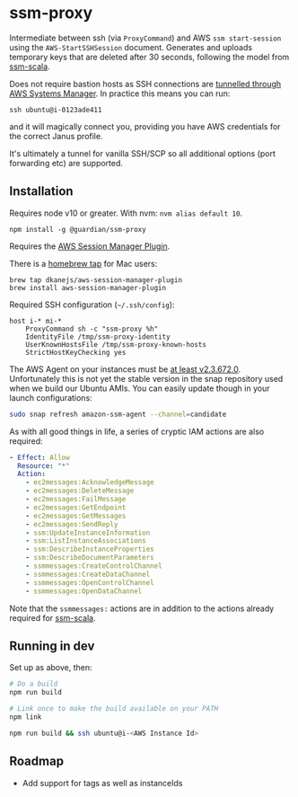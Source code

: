ssm-proxy
=========

Intermediate between ssh (via `ProxyCommand`) and AWS `ssm start-session` using the `AWS-StartSSHSession` document. Generates and uploads temporary keys that are deleted after 30 seconds, following the model from [ssm-scala](https://github.com/guardian/ssm-scala).

Does not require bastion hosts as SSH connections are [tunnelled through AWS Systems Manager](https://aws.amazon.com/about-aws/whats-new/2019/07/session-manager-launches-tunneling-support-for-ssh-and-scp/). In practice this means you can run:

```
ssh ubuntu@i-0123ade411
```

and it will magically connect you, providing you have AWS credentials for the correct Janus profile.

It's ultimately a tunnel for vanilla SSH/SCP so all additional options (port forwarding etc) are supported.

Installation
------------

Requires node v10 or greater. With nvm: `nvm alias default 10`.

```
npm install -g @guardian/ssm-proxy
```

Requires the [AWS Session Manager Plugin](https://docs.aws.amazon.com/systems-manager/latest/userguide/session-manager-working-with-install-plugin.html).

There is a [homebrew tap](https://github.com/dkanejs/homebrew-aws-session-manager-plugin) for Mac users:

```
brew tap dkanejs/aws-session-manager-plugin
brew install aws-session-manager-plugin
```

Required SSH configuration (`~/.ssh/config`):

```
host i-* mi-*
    ProxyCommand sh -c "ssm-proxy %h"
    IdentityFile /tmp/ssm-proxy-identity
    UserKnownHostsFile /tmp/ssm-proxy-known-hosts
    StrictHostKeyChecking yes
```

The AWS Agent on your instances must be [at least v2.3.672.0](https://docs.aws.amazon.com/systems-manager/latest/userguide/session-manager-getting-started-enable-ssh-connections.html).
Unfortunately this is not yet the stable version in the snap repository used when we build our Ubuntu AMIs. You can easily update though in your launch configurations:

```bash
sudo snap refresh amazon-ssm-agent --channel=candidate
```

As with all good things in life, a series of cryptic IAM actions are also required:

```yaml
- Effect: Allow
  Resource: "*"
  Action:
    - ec2messages:AcknowledgeMessage
    - ec2messages:DeleteMessage
    - ec2messages:FailMessage
    - ec2messages:GetEndpoint
    - ec2messages:GetMessages
    - ec2messages:SendReply
    - ssm:UpdateInstanceInformation
    - ssm:ListInstanceAssociations
    - ssm:DescribeInstanceProperties
    - ssm:DescribeDocumentParameters
    - ssmmessages:CreateControlChannel
    - ssmmessages:CreateDataChannel
    - ssmmessages:OpenControlChannel
    - ssmmessages:OpenDataChannel
```

Note that the `ssmmessages:` actions are in addition to the actions already required for [ssm-scala](https://github.com/guardian/ssm-scala).

Running in dev
--------------

Set up as above, then:

```bash
# Do a build
npm run build

# Link once to make the build available on your PATH
npm link

npm run build && ssh ubuntu@i-<AWS Instance Id>
```

Roadmap
-------

- Add support for tags as well as instanceIds
